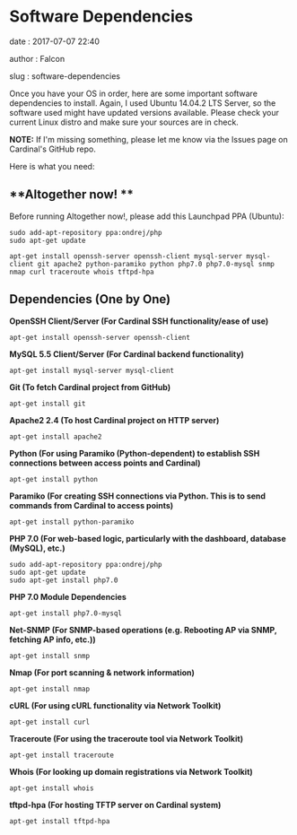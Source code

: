 Software Dependencies
=====================

date
:   2017-07-07 22:40

author
:   Falcon

slug
:   software-dependencies

Once you have your OS in order, here are some important software
dependencies to install. Again, I used Ubuntu 14.04.2 LTS Server, so the
software used might have updated versions available. Please check your
current Linux distro and make sure your sources are in check.

**NOTE:** If I'm missing something, please let me know via the Issues
page on Cardinal's GitHub repo.

Here is what you need:

**Altogether now! **
--------------------

Before running Altogether now!, please add this Launchpad PPA (Ubuntu):

~~~~ {.sourceCode .EnlighterJSRAW}
sudo add-apt-repository ppa:ondrej/php
sudo apt-get update
~~~~

~~~~ {.sourceCode .EnlighterJSRAW}
apt-get install openssh-server openssh-client mysql-server mysql-client git apache2 python-paramiko python php7.0 php7.0-mysql snmp nmap curl traceroute whois tftpd-hpa
~~~~

**Dependencies (One by One)**
-----------------------------

**OpenSSH Client/Server (For Cardinal SSH functionality/ease of use)**

~~~~ {.sourceCode .EnlighterJSRAW}
apt-get install openssh-server openssh-client
~~~~

**MySQL 5.5 Client/Server (For Cardinal backend functionality)**

~~~~ {.sourceCode .EnlighterJSRAW}
apt-get install mysql-server mysql-client
~~~~

**Git (To fetch Cardinal project from GitHub)**

~~~~ {.sourceCode .EnlighterJSRAW}
apt-get install git
~~~~

**Apache2 2.4 (To host Cardinal project on HTTP server)**

~~~~ {.sourceCode .EnlighterJSRAW}
apt-get install apache2
~~~~

**Python (For using Paramiko (Python-dependent) to establish SSH
connections between access points and Cardinal)**

~~~~ {.sourceCode .EnlighterJSRAW}
apt-get install python
~~~~

**Paramiko (For creating SSH connections via Python. This is to send
commands from Cardinal to access points)**

~~~~ {.sourceCode .EnlighterJSRAW}
apt-get install python-paramiko
~~~~

**PHP 7.0 (For web-based logic, particularly with the dashboard,
database (MySQL), etc.)**

~~~~ {.sourceCode .EnlighterJSRAW}
sudo add-apt-repository ppa:ondrej/php
sudo apt-get update
sudo apt-get install php7.0
~~~~

**PHP 7.0 Module Dependencies**

~~~~ {.sourceCode .EnlighterJSRAW}
apt-get install php7.0-mysql
~~~~

**Net-SNMP (For SNMP-based operations (e.g. Rebooting AP via SNMP,
fetching AP info, etc.))**

~~~~ {.sourceCode .EnlighterJSRAW}
apt-get install snmp
~~~~

**Nmap (For port scanning & network information)**

~~~~ {.sourceCode .EnlighterJSRAW}
apt-get install nmap
~~~~

**cURL (For using cURL functionality via Network Toolkit)**

~~~~ {.sourceCode .EnlighterJSRAW}
apt-get install curl
~~~~

**Traceroute (For using the traceroute tool via Network Toolkit)**

~~~~ {.sourceCode .EnlighterJSRAW}
apt-get install traceroute
~~~~

**Whois (For looking up domain registrations via Network Toolkit)**

~~~~ {.sourceCode .EnlighterJSRAW}
apt-get install whois
~~~~

**tftpd-hpa (For hosting TFTP server on Cardinal system)**

~~~~ {.sourceCode .EnlighterJSRAW}
apt-get install tftpd-hpa
~~~~
